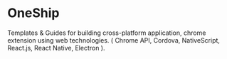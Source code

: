 # OneShip
Templates &amp; Guides for building cross-platform application, chrome extension using web technologies. ( Chrome API, Cordova, NativeScript, React.js, React Native, Electron ). 
